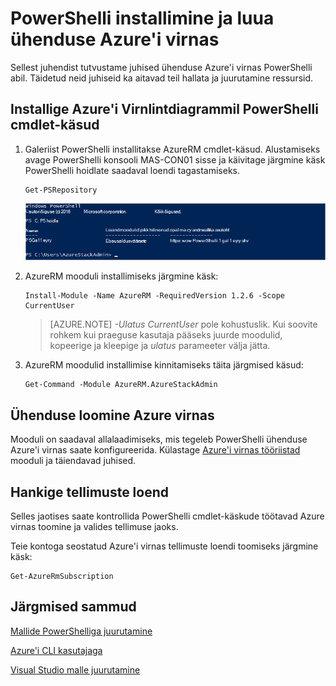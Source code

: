 <properties
    pageTitle="Azure'i virnas PowerShelliga ühenduse | Microsoft Azure'i"
    description="Saate teada, kuidas hallata Azure virnas PowerShelli abil"
    services="azure-stack"
    documentationCenter=""
    authors="HeathL17"
    manager="byronr"
    editor=""/>

<tags
    ms.service="azure-stack"
    ms.workload="na"
    ms.tgt_pltfrm="na"
    ms.devlang="na"
    ms.topic="article"
    ms.date="10/19/2016"
    ms.author="helaw"/>

# <a name="install-powershell-and-connect-to-azure-stack"></a>PowerShelli installimine ja luua ühenduse Azure'i virnas
Sellest juhendist tutvustame juhised ühenduse Azure'i virnas PowerShelli abil. Täidetud neid juhiseid ka aitavad teil hallata ja juurutamine ressursid.

## <a name="install-azure-stack-powershell-cmdlets"></a>Installige Azure'i Virnlintdiagrammil PowerShelli cmdlet-käsud

1.  Galeriist PowerShelli installitakse AzureRM cmdlet-käsud. Alustamiseks avage PowerShelli konsooli MAS-CON01 sisse ja käivitage järgmine käsk PowerShelli hoidlate saadaval loendi tagastamiseks.

        Get-PSRepository

      ![Kuvatõmmis tulemi töötava 4Get-PSRepository PSGallery loetletud.](./media/azure-stack-connect-powershell/image1.png)

2.  AzureRM mooduli installimiseks järgmine käsk:

        Install-Module -Name AzureRM -RequiredVersion 1.2.6 -Scope CurrentUser

    >[AZURE.NOTE] *-Ulatus CurrentUser* pole kohustuslik. Kui soovite rohkem kui praeguse kasutaja pääseks juurde moodulid, kopeerige ja kleepige ja *ulatus* parameeter välja jätta.

3.  AzureRM moodulid installimise kinnitamiseks täita järgmised käsud:

        Get-Command -Module AzureRM.AzureStackAdmin

## <a name="connect-to-azure-stack"></a>Ühenduse loomine Azure virnas
Mooduli on saadaval allalaadimiseks, mis tegeleb PowerShelli ühenduse Azure'i virnas saate konfigureerida.  Külastage [Azure'i virnas tööriistad](http://aka.ms/ConnectToAzureStackPS) mooduli ja täiendavad juhised. 

## <a name="retrieve-a-list-of-subscriptions"></a>Hankige tellimuste loend
Selles jaotises saate kontrollida PowerShelli cmdlet-käskude töötavad Azure virnas toomine ja valides tellimuse jaoks.

Teie kontoga seostatud Azure'i virnas tellimuste loendi toomiseks järgmine käsk:

    Get-AzureRmSubscription


## <a name="next-steps"></a>Järgmised sammud
[Mallide PowerShelliga juurutamine](azure-stack-deploy-template-powershell.md)

[Azure'i CLI kasutajaga](azure-stack-connect-cli.md)

[Visual Studio malle juurutamine](azure-stack-deploy-template-visual-studio.md)


